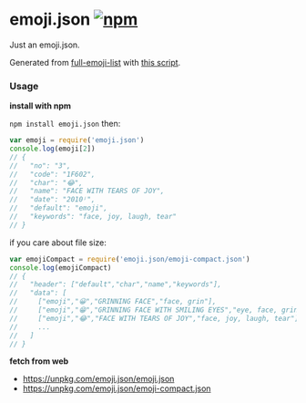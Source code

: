 # emoji.json [![npm](https://img.shields.io/npm/v/emoji.json.svg?style=flat-square)](https://www.npmjs.com/package/emoji.json)

Just an emoji.json.

Generated from [full-emoji-list](http://unicode.org/emoji/charts/full-emoji-list.html) with [this script](https://gist.github.com/amio/cad657690e027e80a614f3ba2141397b).

### Usage

**install with npm**

`npm install emoji.json` then:

```javascript
var emoji = require('emoji.json')
console.log(emoji[2])
// {
//   "no": "3",
//   "code": "1F602",
//   "char": "😂",
//   "name": "FACE WITH TEARS OF JOY",
//   "date": "2010ʲ",
//   "default": "emoji",
//   "keywords": "face, joy, laugh, tear"
// }
```

if you care about file size:

```javascript
var emojiCompact = require('emoji.json/emoji-compact.json')
console.log(emojiCompact)
// {
//   "header": ["default","char","name","keywords"],
//   "data": [
//     ["emoji","😀","GRINNING FACE","face, grin"],
//     ["emoji","😁","GRINNING FACE WITH SMILING EYES","eye, face, grin, smile"],
//     ["emoji","😂","FACE WITH TEARS OF JOY","face, joy, laugh, tear"],
//     ...
//   ]
// }
```

**fetch from web**

- https://unpkg.com/emoji.json/emoji.json
- https://unpkg.com/emoji.json/emoji-compact.json
